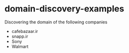 # domain-discovery-examples
Discovering the domain of the following companies 
* cafebazaar.ir
* snapp.ir
* Sony
* Walmart
